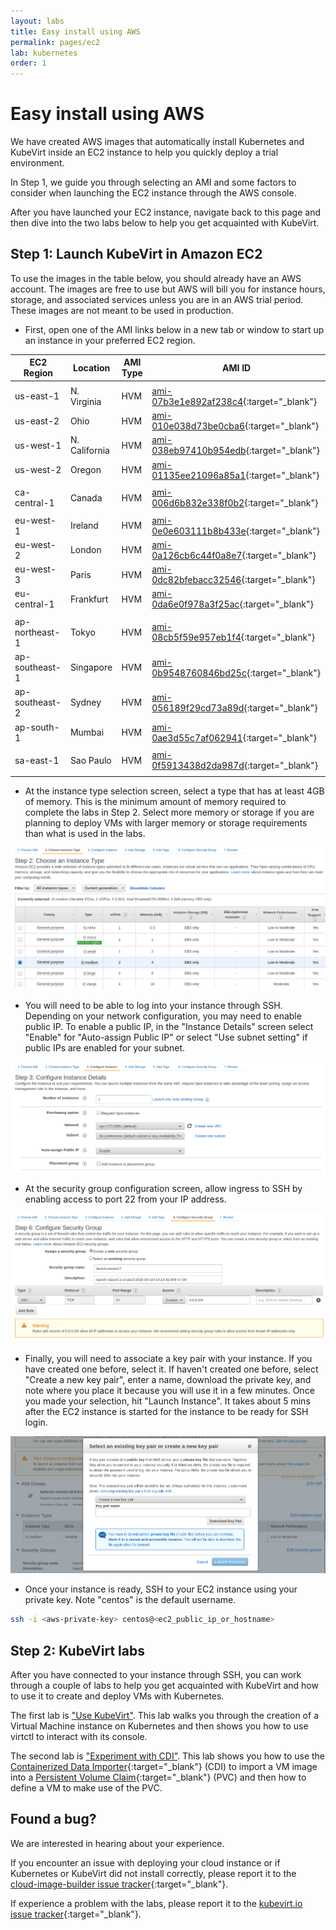 ```yaml
---
layout: labs
title: Easy install using AWS
permalink: pages/ec2
lab: kubernetes
order: 1
---
```


# Easy install using AWS

We have created AWS images that automatically install Kubernetes
and KubeVirt inside an EC2 instance to help you quickly deploy
a trial environment.

In Step 1, we guide you through selecting an AMI and some factors to
consider when launching the EC2 instance through the AWS console.

After you have launched your EC2 instance, navigate back to this
page and then dive into the two labs below to help you get
acquainted with KubeVirt.

## Step 1: Launch KubeVirt in Amazon EC2

To use the images in the table below, you should already have an AWS
account. The images are free to use but AWS will bill you for instance
hours, storage, and associated services unless you are in an AWS trial
period. These images are not meant to be used in production.

 * First, open one of the AMI links below in a new tab or window to start up an instance in your preferred
   EC2 region.

| EC2 Region | Location      | AMI Type | AMI ID |
| ---        | ---           | ---      | ---    |
|            |               |          |        |
| us-east-1  | N. Virginia   | HVM      | [ami-07b3e1e892af238c4](https://console.aws.amazon.com/ec2/home?region=us-east-1#launchAmi=ami-07b3e1e892af238c4){:target="_blank"} |
| us-east-2  | Ohio          | HVM      | [ami-010e038d73be0cba6](https://console.aws.amazon.com/ec2/home?region=us-east-2#launchAmi=ami-010e038d73be0cba6){:target="_blank"} |
| us-west-1  | N. California | HVM      | [ami-038eb97410b954edb](https://console.aws.amazon.com/ec2/home?region=us-west-1#launchAmi=ami-038eb97410b954edb){:target="_blank"} |
| us-west-2  | Oregon        | HVM      | [ami-01135ee21096a85a1](https://console.aws.amazon.com/ec2/home?region=us-west-2#launchAmi=ami-01135ee21096a85a1){:target="_blank"} |
|            |               |          |        |
| ca-central-1 | Canada   | HVM      | [ami-006d6b832e338f0b2](https://console.aws.amazon.com/ec2/home?region=ca-central-1#launchAmi=ami-006d6b832e338f0b2){:target="_blank"} |
|            |               |          |        |
| eu-west-1      | Ireland   | HVM      | [ami-0e0e603111b8b433e](https://console.aws.amazon.com/ec2/home?region=eu-west-1#launchAmi=ami-0e0e603111b8b433e){:target="_blank"} |
| eu-west-2      | London    | HVM      | [ami-0a126cb6c44f0a8e7](https://console.aws.amazon.com/ec2/home?region=eu-west-2#launchAmi=ami-0a126cb6c44f0a8e7){:target="_blank"} |
| eu-west-3      | Paris    | HVM      | [ami-0dc82bfebacc32546](https://console.aws.amazon.com/ec2/home?region=eu-west-3#launchAmi=ami-0dc82bfebacc32546){:target="_blank"} |
| eu-central-1   | Frankfurt | HVM      | [ami-0da6e0f978a3f25ac](https://console.aws.amazon.com/ec2/home?region=eu-central-1#launchAmi=ami-0da6e0f978a3f25ac){:target="_blank"} |
|                |               |          |        |
| ap-northeast-1 | Tokyo   | HVM      | [ami-08cb5f59e957eb1f4](https://console.aws.amazon.com/ec2/home?region=ap-northeast-1#launchAmi=ami-08cb5f59e957eb1f4){:target="_blank"} |
| ap-southeast-1 | Singapore | HVM      | [ami-0b9548760846bd25c](https://console.aws.amazon.com/ec2/home?region=ap-southeast-1#launchAmi=ami-0b9548760846bd25c){:target="_blank"} |
| ap-southeast-2 | Sydney   | HVM      | [ami-056189f29cd73a89d](https://console.aws.amazon.com/ec2/home?region=ap-southeast-2#launchAmi=ami-056189f29cd73a89d){:target="_blank"} |
| ap-south-1     | Mumbai   | HVM      | [ami-0ae3d55c7af062941](https://console.aws.amazon.com/ec2/home?region=ap-south-1#launchAmi=ami-0ae3d55c7af062941){:target="_blank"} |
|            |               |          |        |
| sa-east-1  | Sao Paulo   | HVM      | [ami-0f5913438d2da987d](https://console.aws.amazon.com/ec2/home?region=sa-east-1#launchAmi=ami-0f5913438d2da987d){:target="_blank"} |
|            |               |          |        |


 * At the instance type selection screen, select a type that has at least
   4GB of memory. This is the minimum amount of memory required to complete
   the labs in Step 2. Select more memory or storage if you are planning
   to deploy VMs with larger memory or storage requirements than what is
   used in the labs.

![instance-type-memory-selection](/assets/images/kubevirt-button/ec2-instance-memory-selection.png)

 * You will need to be able to log into your instance through SSH. Depending
   on your network configuration, you may need to enable public IP. To enable
   a public IP, in the "Instance Details" screen select "Enable" for
   "Auto-assign Public IP" or select "Use subnet setting" if public IPs
   are enabled for your subnet.

![instance-enable-public-ip](/assets/images/kubevirt-button/ec2-public-ip.png)

 * At the security group configuration screen, allow ingress to SSH by
   enabling access to port 22 from your IP address.

 ![instance-enable-public-ip](/assets/images/kubevirt-button/ec2-ssh-ingress.png)

 * Finally, you will need to associate a key pair with your instance. If
   you have created one before, select it. If haven't created one before,
   select "Create a new key pair", enter a name, download the private key,
   and note where you place it because you will use it in a few minutes.
   Once you made your selection, hit "Launch Instance". It takes about
   5 mins after the EC2 instance is started for the instance to be ready
   for SSH login.

  ![instance-enable-public-ip](/assets/images/kubevirt-button/ec2-select-create-keypair.png)

 * Once your instance is ready, SSH to your EC2 instance using your private
   key. Note "centos" is the default username.

```bash
ssh -i <aws-private-key> centos@<ec2_public_ip_or_hostname>

```

## Step 2: KubeVirt labs

After you have connected to your instance through SSH, you can
work through a couple of labs to help you get acquainted with KubeVirt
and how to use it to create and deploy VMs with Kubernetes.

The first lab is ["Use KubeVirt"](../labs/kubernetes/lab1). This lab walks you
through the creation of a Virtual Machine instance on Kubernetes and then
shows you how to use virtctl to interact with its console.

The second lab is ["Experiment with CDI"](../labs/kubernetes/lab2). This
lab shows you how to use the [Containerized Data Importer](https://github.com/kubevirt/containerized-data-importer){:target="_blank"}
(CDI) to import a VM image into a [Persistent Volume Claim](https://kubernetes.io/docs/concepts/storage/persistent-volumes/){:target="_blank"}
(PVC) and then how to define a VM to make use of the PVC.

## Found a bug?

We are interested in hearing about your experience.

If you encounter an issue with deploying your cloud instance or if
Kubernetes or KubeVirt did not install correctly, please report it to
the [cloud-image-builder issue tracker](https://github.com/kubevirt/cloud-image-builder/issues){:target="_blank"}.

If experience a problem with the labs, please report it to the [kubevirt.io issue tracker](https://github.com/kubevirt/kubevirt.github.io/issues){:target="_blank"}.
